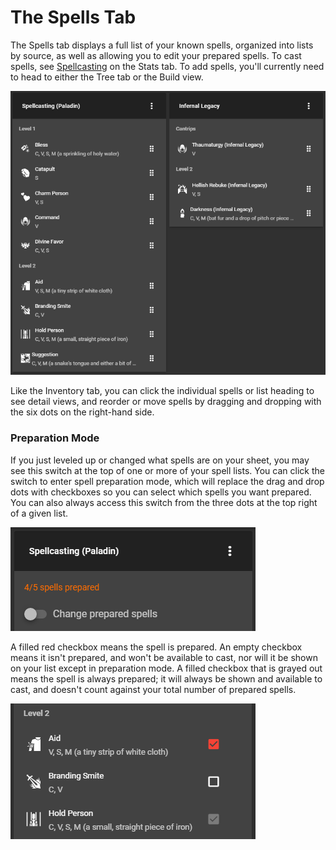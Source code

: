# The Spells Tab

The Spells tab displays a full list of your known spells, organized into lists by source, as well as allowing you to edit your prepared spells. To cast spells, see [Spellcasting](the-stats-tab.md#spellcasting) on the Stats tab. To add spells, you'll currently need to head to either the Tree tab or the Build view.

![An example spells tab for a Tiefling Paladin.](../.gitbook/assets/image%20%287%29.png)

Like the Inventory tab, you can click the individual spells or list heading to see detail views, and reorder or move spells by dragging and dropping with the six dots on the right-hand side.

### Preparation Mode

If you just leveled up or changed what spells are on your sheet, you may see this switch at the top of one or more of your spell lists. You can click the switch to enter spell preparation mode, which will replace the drag and drop dots with checkboxes so you can select which spells you want prepared. You can also always access this switch from the three dots at the top right of a given list.

![](../.gitbook/assets/image%20%2810%29.png)

A filled red checkbox means the spell is prepared. An empty checkbox means it isn't prepared, and won't be available to cast, nor will it be shown on your list except in preparation mode. A filled checkbox that is grayed out means the spell is always prepared; it will always be shown and available to cast, and doesn't count against your total number of prepared spells.

![Three spells in preparation mode; one prepared, one unprepared, and one always prepared.](../.gitbook/assets/image%20%2817%29.png)

